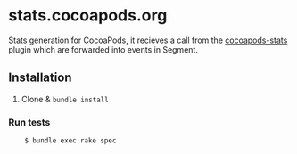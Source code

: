 stats.cocoapods.org
=====================

Stats generation for CocoaPods, it recieves a call from the [cocoapods-stats](https://github.com/cocoapods/cocoapods-stats) plugin which are forwarded into events in Segment.

## Installation

1. Clone & `bundle install`

### Run tests

		$ bundle exec rake spec
